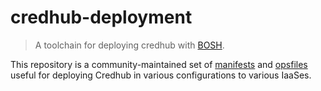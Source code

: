# credhub-deployment

> A toolchain for deploying credhub with [BOSH](https://bosh.io).

This repository is a community-maintained set of [manifests](http://bosh.io/docs/manifest-v2.html) and [opsfiles](http://bosh.io/docs/cli-ops-files.html) useful for deploying Credhub in various configurations to various IaaSes.